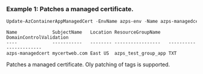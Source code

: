 ### Example 1: Patches a managed certificate.
```powershell
Update-AzContainerAppManagedCert -EnvName azps-env -Name azps-managedcert -ResourceGroupName azps_test_group_app -Tag @{"abc"="123"}
```

```output
Name             SubjectName   Location ResourceGroupName   DomainControlValidation
----             -----------   -------- -----------------   -----------------------
azps-managedcert mycertweb.com East US  azps_test_group_app TXT
```

Patches a managed certificate.
Oly patching of tags is supported.